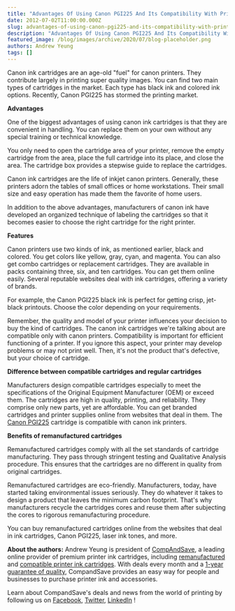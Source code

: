 ```yaml
---
title: "Advantages Of Using Canon PGI225 And Its Compatibility With Printer"
date: 2012-07-02T11:00:00.000Z
slug: advantages-of-using-canon-pgi225-and-its-compatibility-with-printer
description: "Advantages Of Using Canon PGI225 And Its Compatibility With Printer"
featured_image: /blog/images/archive/2020/07/blog-placeholder.png
authors: Andrew Yeung
tags: []
---
```


Canon ink cartridges are an age-old "fuel" for canon printers. They contribute largely in printing super quality images. You can find two main types of cartridges in the market. Each type has black ink and colored ink options. Recently, Canon PGI225 has stormed the printing market.

**Advantages**

One of the biggest advantages of using canon ink cartridges is that they are convenient in handling. You can replace them on your own without any special training or technical knowledge.

You only need to open the cartridge area of your printer, remove the empty cartridge from the area, place the full cartridge into its place, and close the area. The cartridge box provides a stepwise guide to replace the cartridges.

Canon ink cartridges are the life of inkjet canon printers. Generally, these printers adorn the tables of small offices or home workstations. Their small size and easy operation has made them the favorite of home users.

In addition to the above advantages, manufacturers of canon ink have developed an organized technique of labeling the cartridges so that it becomes easier to choose the right cartridge for the right printer.

**Features**

Canon printers use two kinds of ink, as mentioned earlier, black and colored. You get colors like yellow, gray, cyan, and magenta. You can also get combo cartridges or replacement cartridges. They are available in packs containing three, six, and ten cartridges. You can get them online easily. Several reputable websites deal with ink cartridges, offering a variety of brands.

For example, the Canon PGI225 black ink is perfect for getting crisp, jet-black printouts. Choose the color depending on your requirements.

Remember, the quality and model of your printer influences your decision to buy the kind of cartridges. The canon ink cartridges we're talking about are compatible only with canon printers. Compatibility is important for efficient functioning of a printer. If you ignore this aspect, your printer may develop problems or may not print well. Then, it's not the product that's defective, but your choice of cartridge.

**Difference between compatible cartridges and regular cartridges**

Manufacturers design compatible cartridges especially to meet the specifications of the Original Equipment Manufacturer (OEM) or exceed them. The cartridges are high in quality, printing, and reliability. They comprise only new parts, yet are affordable. You can get branded cartridges and printer supplies online from websites that deal in them. The [Canon PGI225](https://www.compandsave.com/canon/225-226-ink-cartridges/pgi-225-cli-226-12-combo) cartridge is compatible with canon ink printers.

**Benefits of remanufactured cartridges**

Remanufactured cartridges comply with all the set standards of cartridge manufacturing. They pass through stringent testing and Qualitative Analysis procedure. This ensures that the cartridges are no different in quality from original cartridges.

Remanufactured cartridges are eco-friendly. Manufacturers, today, have started taking environmental issues seriously. They do whatever it takes to design a product that leaves the minimum carbon footprint. That's why manufacturers recycle the cartridges cores and reuse them after subjecting the cores to rigorous remanufacturing procedure.

You can buy remanufactured cartridges online from the websites that deal in ink cartridges, Canon PGI225, laser ink tones, and more.

  
**About the authors:** Andrew Yeung is president of [CompAndSave](https://www.compandsave.com/), a leading online provider of premium printer ink cartridges, including [remanufactured](https://www.compandsave.com/help) and [compatible printer ink cartridges](https://www.compandsave.com/help). With deals every month and a [1-year guarantee of quality](https://www.compandsave.com/help), CompandSave provides an easy way for people and businesses to purchase printer ink and accessories.

Learn about CompandSave's deals and news from the world of printing by following us on [Facebook](https://www.facebook.com/compandsave.ink), [Twitter](https://twitter.com/compandsave), [LinkedIn](https://www.linkedin.com) !